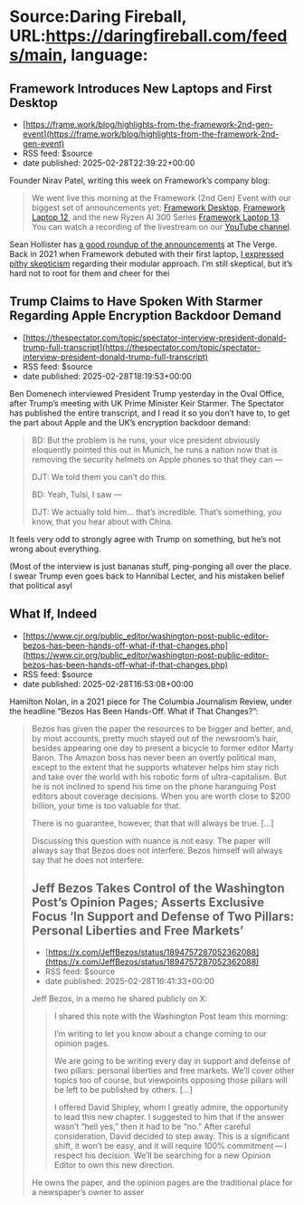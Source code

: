# Source:Daring Fireball, URL:https://daringfireball.com/feeds/main, language:

## Framework Introduces New Laptops and First Desktop
 - [https://frame.work/blog/highlights-from-the-framework-2nd-gen-event](https://frame.work/blog/highlights-from-the-framework-2nd-gen-event)
 - RSS feed: $source
 - date published: 2025-02-28T22:39:22+00:00

<p>Founder Nirav Patel, writing this week on Framework’s company blog:</p>

<blockquote>
  <p>We went live this morning at the Framework (2nd Gen) Event with
our biggest set of announcements yet: <a href="https://frame.work/desktop">Framework Desktop</a>,
<a href="https://frame.work/laptop12">Framework Laptop 12</a>, and the new Ryzen AI 300 Series
<a href="https://frame.work/laptop13">Framework Laptop 13</a>. You can watch a recording of the
livestream on our <a href="https://www.youtube.com/@FrameworkComputer">YouTube channel</a>.</p>
</blockquote>

<p>Sean Hollister has <a href="https://www.theverge.com/24190757/modular-laptops-repairable-upgradable-diy">a good roundup of the announcements</a> at The Verge. Back in 2021 when Framework debuted with their first laptop, <a href="https://daringfireball.net/linked/2021/04/12/the-framework-laptop">I expressed pithy skepticism</a> regarding their modular approach. I’m still skeptical, but it’s hard not to root for them and cheer for thei

## Trump Claims to Have Spoken With Starmer Regarding Apple Encryption Backdoor Demand
 - [https://thespectator.com/topic/spectator-interview-president-donald-trump-full-transcript](https://thespectator.com/topic/spectator-interview-president-donald-trump-full-transcript)
 - RSS feed: $source
 - date published: 2025-02-28T18:19:53+00:00

<p>Ben Domenech interviewed President Trump yesterday in the Oval Office, after Trump’s meeting with UK Prime Minister Keir Starmer. The Spectator has published the entire transcript, and I read it so you don’t have to, to get the part about Apple and the UK’s encryption backdoor demand:</p>

<blockquote>
  <p>BD: But the problem is he runs, your vice president obviously
eloquently pointed this out in Munich, he runs a nation now
that is removing the security helmets on Apple phones so that
they can —</p>

<p>DJT: We told them you can’t do this.</p>

<p>BD: Yeah, Tulsi, I saw —</p>

<p>DJT: We actually told him… that’s incredible. That’s something,
you know, that you hear about with China.</p>
</blockquote>

<p>It feels very odd to strongly agree with Trump on something, but he’s not wrong about everything.</p>

<p>(Most of the interview is just bananas stuff, ping-ponging all over the place. I swear Trump even goes back to Hannibal Lecter, and his mistaken belief that political asyl

## What If, Indeed
 - [https://www.cjr.org/public_editor/washington-post-public-editor-bezos-has-been-hands-off-what-if-that-changes.php](https://www.cjr.org/public_editor/washington-post-public-editor-bezos-has-been-hands-off-what-if-that-changes.php)
 - RSS feed: $source
 - date published: 2025-02-28T16:53:08+00:00

<p>Hamilton Nolan, in a 2021 piece for The Columbia Journalism Review, under the headline “Bezos Has Been Hands-Off. What if That Changes?”:</p>

<blockquote>
  <p>Bezos has given the paper the resources to be bigger and better,
and, by most accounts, pretty much stayed out of the newsroom’s
hair, besides appearing one day to present a bicycle to former
editor Marty Baron. The Amazon boss has never been an overtly
political man, except to the extent that he supports whatever
helps him stay rich and take over the world with his robotic form
of ultra-capitalism. But he is not inclined to spend his time on
the phone haranguing Post editors about coverage decisions. When
you are worth close to $200 billion, your time is too valuable
for that.</p>

<p>There is no guarantee, however, that that will always be
true. [...]</p>

<p>Discussing this question with nuance is not easy. The paper will
always say that Bezos does not interfere. Bezos himself will
always say that he does not interfere.

## Jeff Bezos Takes Control of the Washington Post’s Opinion Pages; Asserts Exclusive Focus ‘In Support and Defense of Two Pillars: Personal Liberties and Free Markets’
 - [https://x.com/JeffBezos/status/1894757287052362088](https://x.com/JeffBezos/status/1894757287052362088)
 - RSS feed: $source
 - date published: 2025-02-28T16:41:33+00:00

<p>Jeff Bezos, in a memo he shared publicly on X:</p>

<blockquote>
  <p>I shared this note with the Washington Post team this morning:</p>

<p>I’m writing to let you know about a change coming to our
opinion pages.</p>

<p>We are going to be writing every day in support and defense of two
pillars: personal liberties and free markets. We’ll cover other
topics too of course, but viewpoints opposing those pillars will
be left to be published by others. [...]</p>

<p>I offered David Shipley, whom I greatly admire, the opportunity to
lead this new chapter. I suggested to him that if the answer
wasn’t “hell yes,” then it had to be “no.” After careful
consideration, David decided to step away. This is a significant
shift, it won’t be easy, and it will require 100% commitment — I
respect his decision. We’ll be searching for a new Opinion Editor
to own this new direction.</p>
</blockquote>

<p>He owns the paper, and the opinion pages are the traditional place for a newspaper’s owner to asser

